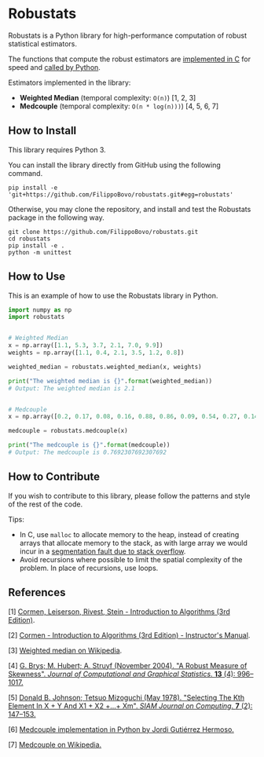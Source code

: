# Robustats

Robustats is a Python library for high-performance computation of robust statistical estimators.

The functions that compute the robust estimators are [implemented in C](c) for speed and [called by Python](robustats).

Estimators implemented in the library:

- **Weighted Median** (temporal complexity: `O(n)`) \[1, 2, 3\]
- **Medcouple** (temporal complexity: `O(n * log(n)))`) [4, 5, 6, 7]

## How to Install

This library requires Python 3.

You can install the library directly from GitHub using the following command.

```shell
pip install -e 'git+https://github.com/FilippoBovo/robustats.git#egg=robustats'
```

Otherwise, you may clone the repository, and install and test the Robustats package in the following way.

```shell
git clone https://github.com/FilippoBovo/robustats.git
cd robustats
pip install -e .
python -m unittest
```

## How to Use

This is an example of how to use the Robustats library in Python.

```python
import numpy as np
import robustats


# Weighted Median
x = np.array([1.1, 5.3, 3.7, 2.1, 7.0, 9.9])
weights = np.array([1.1, 0.4, 2.1, 3.5, 1.2, 0.8])

weighted_median = robustats.weighted_median(x, weights)

print("The weighted median is {}".format(weighted_median))
# Output: The weighted median is 2.1


# Medcouple
x = np.array([0.2, 0.17, 0.08, 0.16, 0.88, 0.86, 0.09, 0.54, 0.27, 0.14])

medcouple = robustats.medcouple(x)

print("The medcouple is {}".format(medcouple))
# Output: The medcouple is 0.7692307692307692
```

## How to Contribute

If you wish to contribute to this library, please follow the patterns and style of the rest of the code.

Tips:

- In C, use `malloc` to allocate memory to the heap, instead of creating arrays that allocate memory to the stack, as with large array we would incur in a [segmentation fault due to stack overflow](https://stackoverflow.com/a/1847886).
- Avoid recursions where possible to limit the spatial complexity of the problem. In place of recursions, use loops.

## References

\[1\] [Cormen, Leiserson, Rivest, Stein - Introduction to Algorithms (3rd Edition)](https://books.google.co.uk/books?id=aefUBQAAQBAJ&lpg=PR5&ots=dN8rWuZQaW&dq=Cormen%2C%20Leiserson%2C%20Rivest%2C%20Stein%20-%20Introduction%20to%20Algorithms&lr&pg=PP1#v=onepage&q&f=false).

\[2\] [Cormen - Introduction to Algorithms (3rd Edition) - Instructor's Manual](https://cdn.manesht.ir/19908/Introduction%20to%20Algorithms.pdf).

\[3\] [Weighted median on Wikipedia](https://en.wikipedia.org/wiki/Weighted_median).

\[4\] [G. Brys; M. Hubert; A. Struyf (November 2004). "A Robust Measure of Skewness". *Journal of Computational and Graphical Statistics*. **13** (4): 996–1017.](https://doi.org/10.1198%2F106186004X12632)

\[5\] [Donald B. Johnson; Tetsuo Mizoguchi (May 1978). "Selecting The Kth Element In X + Y And X1 + X2 +...+ Xm". *SIAM Journal on Computing*. **7** (2): 147–153.](https://doi.org/10.1137%2F0207013)

\[6\] [Medcouple implementation in Python by Jordi Gutiérrez Hermoso.](http://inversethought.com/hg/)

\[7\] [Medcouple on Wikipedia.](https://en.wikipedia.org/wiki/Medcouple)